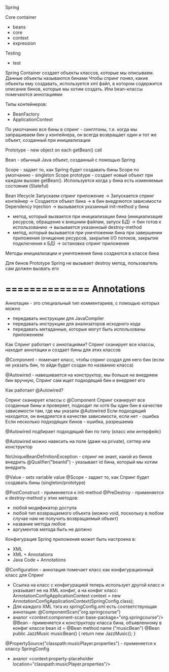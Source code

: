 Spring

Core container
- beans
- core
- context
- expression

Testing
- test

Spring Container создает объекты классов, которые мы описываем. Данные объекты называются бинами
Чтобы спринг понял, какие объекты ему создавать, используется xml файл,
в котором содержится описание бинов, которые мы хотим создать.
Или bean-классы помечаются аннотациями

Типы контейнеров:
- BeanFactory
- ApplicationContext

По умолчанию все бины в спринг - синглтоны, т.е. когда мы запрашиваем бин у контейнера, он всегда возвращает один и тот же объект, созданный при инициализации

Prototype - new object on each getBean() call

Bean - обычный Java объект, созданный с помощью Spring

Scope - задает то, как Spring будет создавать бины
Scope по умолчанию - singleton
Scope prototype - создает новый объект при каждом вызове getBean(). Используется когда у бина есть изменяемые состояния (Stateful)

Bean lifecycle
Запускаем спринг приложение
-> Запускается спринг контейнер
-> Создается объект бина
-> в бин внедряются зависимости Dependency Injection
-> вызывается указанный init-method у бина
- метод, который вызвается при инициализации бина (инициализация ресурсов, обращение к внешним файлам, запуск БД)
-> бин готов к использованию
-> вызывается указанноый destroy-method
- метод, который вызывается при уничтожении бина при завершении приложения (очищение ресурсов, закрытие I/O потоков, закрытие подключения к БД)
-> остановка спринг приложения

Методы инициализации и уничтожения бина создаются в классе бина

Для бинов Prototype Spring не вызывает destroy метод,
пользователь сам должен вызвать его

==============
Annotations
==============
Аннотации - это специальный тип комментариев, с помощью которых можно
- передавать инструкции для JavaCompiler
- передавать инструкции для анализаторов исходного кода
- передавать метаданные, которые могут быть использованы приложением

Как Спринг работает с аннотациями?
Спринг сканирует все классы, находит аннотации и создает бины для этих классов

@Component - помечает класс, чтобы спринг создал для него бин (если не указать бин, то айди будет создан по названию класса)

@Autowired - навешивается на конструктор, мы больше не внедряем бин вручную, Спринг сам ищет подходящий бин и внедряет его

Как работает @Autowired?

Спринг сканирует классы с @Component
Спринг сканирует все созданные бины и проверяет, подходит ли хотя бы один бин в качестве зависимости там, где мы указали @Autowired
Если подходящий находится, он внедряется в качестве зависимости, если нет - ошибка
Если несколько подходящих бинов - ошибка, разрешаема

@Autowired подбирает подходящий бин по типу (класс или интерфейс)

@Autowired можно навесить на поле (даже на private), сеттер или конструктор

NoUniqueBeanDefinitionException - спринг не знает, какой из бинов внедрить
@Qualifier("beanId") - указывает id бина, который мы хотим внедрить

@Value - sets variable value
@Scope - задает то, как Спринг будет создавать бины (singleton/prototype)

@PostConstruct - применяется к init-method
@PreDestroy - применяется к destroy-method
у этих методов:
- любой модификатор доступа
- любой тип возвращаемого объекта (можно void, поскольку в любом случае нам не получить возвращаемый объект)
- название метода любое
- аргументов метода быть не должно

Конфигурация Spring приложения может быть настроена в:
- XML
- XML + Annotations
- Java Code + Annotations

@Configuration - аннотация помечает класс как конфигурационный класс для Спринг
- Ссылка на класс с конфигурацией теперь использует другой класс и указывает не на XML конфиг, а на конфиг класс:
AnnotationConfigApplicationContext context = new AnnotationConfigApplicationContext(SpringConfig.class);
- Для каждого XML тэга из springConfig.xml есть соответствующая аннотация:
@ComponentScan("org.springcourse")
- аналог <context:component-scan base-package="org.springcourse"/>
@Bean - применяется к конструктору класса бина, объявленному в конфиг классе
bean id = @Bean method name ("musicBean")
@Bean
public JazzMusic musicBean() {
return new JazzMusic();
}

@PropertySource("classpath:musicPlayer.properties") - применяется к классу SpringConfig
- аналог <context:property-placeholder location="classpath:musicPlayer.properties"/>